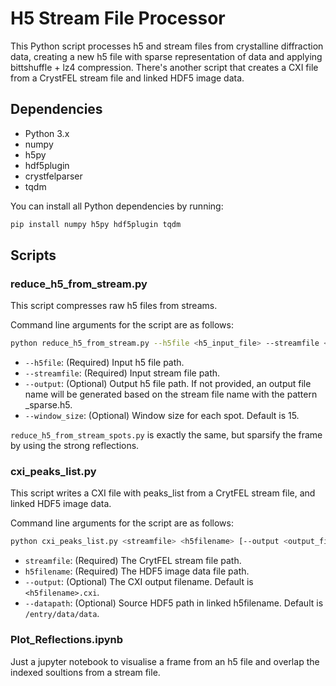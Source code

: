 # H5 Stream File Processor

This Python script processes h5 and stream files from crystalline diffraction data, creating a new h5 file with sparse representation of data and applying bittshuffle + lz4 compression. There's another script that creates a CXI file from a CrystFEL stream file and linked HDF5 image data.

## Dependencies

- Python 3.x
- numpy
- h5py
- hdf5plugin
- crystfelparser
- tqdm

You can install all Python dependencies by running:

```bash
pip install numpy h5py hdf5plugin tqdm
```

## Scripts

### reduce_h5_from_stream.py

This script compresses raw h5 files from streams.

Command line arguments for the script are as follows:

```bash
python reduce_h5_from_stream.py --h5file <h5_input_file> --streamfile <stream_input_file> [--output <output_file>] [--window_size <window_size>]
```
- `--h5file`: (Required) Input h5 file path.
- `--streamfile`: (Required) Input stream file path.
- `--output`: (Optional) Output h5 file path. If not provided, an output file name will be generated based on the stream file name with the pattern <basename>_sparse.h5.
- `--window_size`: (Optional) Window size for each spot. Default is 15.

`reduce_h5_from_stream_spots.py` is exactly the same, but sparsify the frame by using the strong reflections.

### cxi_peaks_list.py

This script writes a CXI file with peaks_list from a CrytFEL stream file, and linked HDF5 image data.

Command line arguments for the script are as follows:

```bash
python cxi_peaks_list.py <streamfile> <h5filename> [--output <output_filename>] [--datapath <source_HDF5_path_in_linked_h5filename>]
```
- `streamfile`: (Required) The CrytFEL stream file path.
- `h5filename`: (Required) The HDF5 image data file path.
- `--output`: (Optional) The CXI output filename. Default is `<h5filename>.cxi`.
- `--datapath`: (Optional) Source HDF5 path in linked h5filename. Default is `/entry/data/data`.

### Plot_Reflections.ipynb

Just a jupyter notebook to visualise a frame from an h5 file and overlap the indexed soultions from a stream file.
